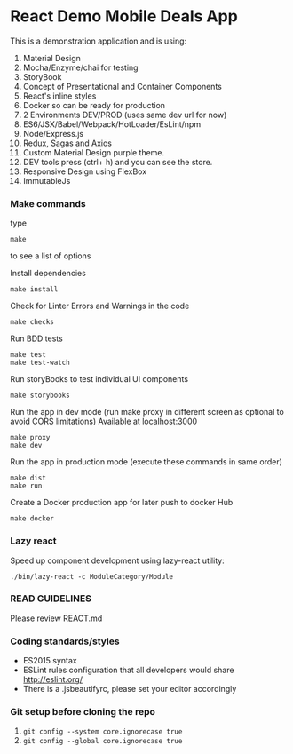 # React Demo Mobile Deals App
This is a demonstration application and is using:

1. Material Design
2. Mocha/Enzyme/chai for testing
3. StoryBook
4. Concept of Presentational and Container Components
5. React's inline styles
6. Docker so can be ready for production
7. 2 Environments DEV/PROD (uses same dev url for now)
8. ES6/JSX/Babel/Webpack/HotLoader/EsLint/npm
9. Node/Express.js
10. Redux, Sagas and Axios
11. Custom Material Design purple theme.
12. DEV tools press (ctrl+ h) and you can see the store.
13. Responsive Design using FlexBox
14. ImmutableJs

### Make commands

type

```
make
```

to see a list of options


Install dependencies
```
make install
```

Check for Linter Errors and Warnings in the code
```
make checks
```

Run BDD tests
```
make test
make test-watch
```

Run storyBooks to test individual UI components
```
make storybooks
```

Run the app in dev mode (run make proxy in different screen as optional to avoid CORS limitations)
Available at localhost:3000
```
make proxy
make dev
```

Run the app in production mode (execute these commands in same order)
```
make dist
make run
```

Create a Docker production app for later push to docker Hub
```
make docker
```

### Lazy react

Speed up component development using lazy-react utility:

```
./bin/lazy-react -c ModuleCategory/Module
```


### READ GUIDELINES
Please review REACT.md

### Coding standards/styles

* ES2015 syntax
* ESLint rules configuration that all developers would share http://eslint.org/
* There is a .jsbeautifyrc, please set your editor accordingly

### Git setup before cloning the repo

1. `git config --system core.ignorecase true`
2. `git config --global core.ignorecase true`